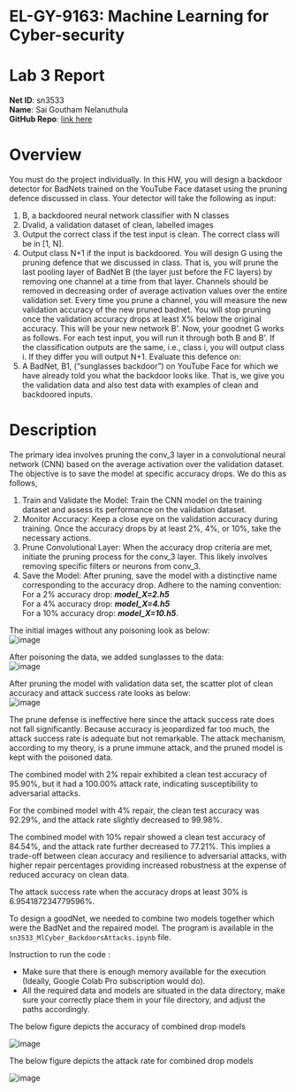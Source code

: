 # EL-GY-9163: Machine Learning for Cyber-security
# Lab 3 Report
**Net ID**: sn3533 <br>
**Name**: Sai Goutham Nelanuthula <br>
**GitHub Repo**: <a href="https://github.com/gauthamsai0071/MlCyber">link here</a>

# Overview
You must do the project individually. In this HW, you will design a backdoor detector for 
BadNets trained on the YouTube Face dataset using the pruning defence discussed in 
class. Your detector will take the following as input:
1. B, a backdoored neural network classifier with N classes
2. Dvalid, a validation dataset of clean, labelled images
1. Output the correct class if the test input is clean. The correct class will be in [1, N].
2. Output class N+1 if the input is backdoored.
You will design G using the pruning defence that we discussed in class. That is, you will prune 
the last pooling layer of BadNet B (the layer just before the FC layers) by removing one 
channel at a time from that layer. Channels should be removed in decreasing order of average 
activation values over the entire validation set. Every time you prune a channel, you will 
measure the new validation accuracy of the new pruned badnet. You will stop pruning once the 
validation accuracy drops at least X% below the original accuracy. This will be your new 
network B'.
Now, your goodnet G works as follows. For each test input, you will run it through both B and 
B'. If the classification outputs are the same, i.e., class i, you will output class i. If they differ you 
will output N+1. Evaluate this defence on:
1. A BadNet, B1, (“sunglasses backdoor”) on YouTube Face for which we have already
told you what the backdoor looks like. That is, we give you the validation data and
also test data with examples of clean and backdoored inputs.

# Description
The primary idea involves pruning the conv_3 layer in a convolutional neural network (CNN) based on the average activation over the validation dataset. The objective is to save the model at specific accuracy drops. We do this as follows,
1. Train and Validate the Model: Train the CNN model on the training dataset and assess its performance on the validation dataset.
2. Monitor Accuracy: Keep a close eye on the validation accuracy during training. Once the accuracy drops by at least 2%, 4%, or 10%, take the necessary actions.
3. Prune Convolutional Layer: When the accuracy drop criteria are met, initiate the pruning process for the conv_3 layer. This likely involves removing specific filters or neurons from conv_3.
4. Save the Model: After pruning, save the model with a distinctive name corresponding to the accuracy drop. Adhere to the naming convention:
  For a 2% accuracy drop: _**model_X=2.h5**_<br>
  For a 4% accuracy drop: _**model_X=4.h5**_<br>
  For a 10% accuracy drop: _**model_X=10.h5**_.<br>

The initial images without any poisoning look as below: <br>
![image](https://github.com/gauthamsai0071/MlCyber/assets/64630509/3704ed28-89c5-44ec-9314-1136b2c7c7f6)

After poisoning the data, we added sunglasses to the data: <br>
![image](https://github.com/gauthamsai0071/MlCyber/assets/64630509/1f788895-2604-4a2d-b2ca-d8fe8ec1dcc9)
<br>

After pruning the model with validation data set, the scatter plot of clean accuracy and attack success rate looks as below:
<br>
![image](https://github.com/gauthamsai0071/MlCyber/assets/64630509/8d14d4f3-4fec-45b3-be44-7676f2d145fb)

The prune defense is ineffective here since the attack success rate does not fall significantly. Because accuracy is jeopardized far too much, the attack success rate is adequate but not remarkable. The attack mechanism, according to my theory, is a prune immune attack, and the pruned model is kept with the poisoned data. <br>

The combined model with 2% repair exhibited a clean test accuracy of 95.90%, but it had a 100.00% attack rate, indicating susceptibility to adversarial attacks.
<br>

For the combined model with 4% repair, the clean test accuracy was 92.29%, and the attack rate slightly decreased to 99.98%.
<br>

The combined model with 10% repair showed a clean test accuracy of 84.54%, and the attack rate further decreased to 77.21%. This implies a trade-off between clean accuracy and resilience to adversarial attacks, with higher repair percentages providing increased robustness at the expense of reduced accuracy on clean data.
<br>

The attack success rate when the accuracy drops at least 30% is 6.954187234779596%.

To design a goodNet, we needed to combine two models together which were the BadNet and the repaired model. The program is available in the <code>sn3533_MlCyber_BackdoorsAttacks.ipynb</code> file.

Instruction to run the code :
  - Make sure that there is enough memory available for the execution (Ideally, Google Colab Pro subscription would do).
  - All the required data and models are situated in the data directory, make sure your correctly place them in your file directory, and adjust the paths accordingly.<br>
  


The below figure depicts the accuracy of combined drop models<br>

![image](https://github.com/gauthamsai0071/MlCyber/assets/64630509/6e52c475-bd28-4773-98e3-0dabd224ded4)


The below figure depicts the attack rate for combined drop models<br>

![image](https://github.com/gauthamsai0071/MlCyber/assets/64630509/194f1d8c-fc54-49f4-8489-16715e646b7e)







